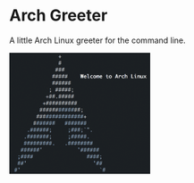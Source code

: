# Arch Greeter

A little Arch Linux greeter for the command line.

<img src='preview.png' width='50%'>
